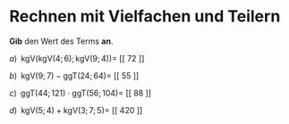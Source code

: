 <!--
version:  0.0.1

language: de

@style
main > *:not(:last-child) {
  margin-bottom: 3rem;
}

input {
    text-align: center;
}

.flex-container {
    display: flex;
    flex-wrap: wrap;
    align-items: stretch;
    gap: 20px;
}

.flex-child {
    flex: 1;
    min-width: 350px;
    margin-right: 20px;
}

@media (max-width: 400px) {
    .flex-child {
        flex: 100%;
        margin-right: 0;
    }
}
@end

formula: \carry   \textcolor{red}{\scriptsize #1}
formula: \digit   \rlap{\carry{#1}}\phantom{#2}#2
formula: \permil  \text{‰}

import: https://raw.githubusercontent.com/LiaTemplates/Tikz-Jax/main/README.md

script: https://cdn.jsdelivr.net/gh/LiaTemplates/Tikz-Jax@main/dist/index.js


tags: kgV, ggT, mittel, niedrig, Angeben

comment: Rechne mit kleinsten gemeinsamen Vielfachen und größten gemeinsamen Teilern.

author: Martin Lommatzsch

-->




# Rechnen mit Vielfachen und Teilern


**Gib** den Wert des Terms **an**.



$a)\;\; \text{kgV}\left(\text{kgV}(4;6);\text{kgV}(9;4)\right) =$ [[ 72  ]]



$b)\;\; \text{kgV}(9;7)-\text{ggT}(24;64) =$ [[ 55  ]]



$c)\;\; \text{ggT}(44;121) \cdot \text{ggT}(56;104) =$ [[  88 ]]



$d)\;\; \text{kgV}(5;4)+\text{kgV}(3;7;5) =$ [[ 420 ]]

